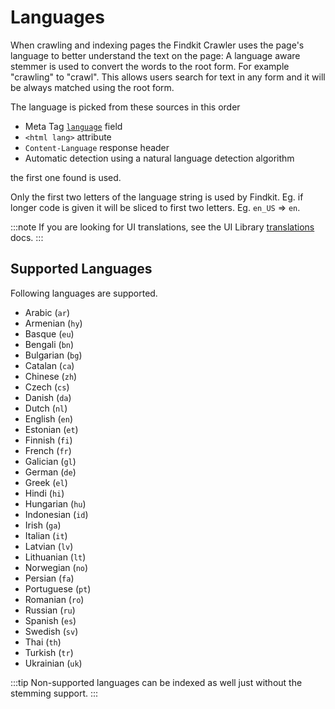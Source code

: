 # Languages

When crawling and indexing pages the Findkit Crawler uses the page's
language to better understand the text on the page: A language aware stemmer is
used to convert the words to the root form. For example "crawling" to "crawl".
This allows users search for text in any form and it will be always matched
using the root form.

The language is picked from these sources in this order

- Meta Tag [`language`](/crawler/meta-tag#language) field
- `<html lang>` attribute
- `Content-Language` response header
- Automatic detection using a natural language detection algorithm

the first one found is used.

Only the first two letters of the language string is used by Findkit. Eg. if longer
code is given it will be sliced to first two letters. Eg. `en_US` => `en`.

:::note
If you are looking for UI translations, see the UI Library [translations](/ui/translations) docs.
:::

## Supported Languages

Following languages are supported.

- Arabic (`ar`)
- Armenian (`hy`)
- Basque (`eu`)
- Bengali (`bn`)
- Bulgarian (`bg`)
- Catalan (`ca`)
- Chinese (`zh`)
- Czech (`cs`)
- Danish (`da`)
- Dutch (`nl`)
- English (`en`)
- Estonian (`et`)
- Finnish (`fi`)
- French (`fr`)
- Galician (`gl`)
- German (`de`)
- Greek (`el`)
- Hindi (`hi`)
- Hungarian (`hu`)
- Indonesian (`id`)
- Irish (`ga`)
- Italian (`it`)
- Latvian (`lv`)
- Lithuanian (`lt`)
- Norwegian (`no`)
- Persian (`fa`)
- Portuguese (`pt`)
- Romanian (`ro`)
- Russian (`ru`)
- Spanish (`es`)
- Swedish (`sv`)
- Thai (`th`)
- Turkish (`tr`)
- Ukrainian (`uk`)

:::tip
Non-supported
languages can be indexed as well just without the stemming support.
:::
